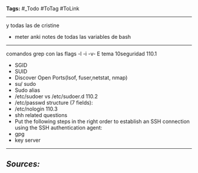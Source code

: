 **Tags:** #_Todo
#ToTag #ToLink 
- - -
y todas las de cristine
- meter anki notes de todas las variables de bash 
- - - 
comandos
grep con las flags -l -i -v- E
tema 10seguridad
110.1
- SGID
- SUID
- Discover Open Ports(lsof, fuser,netstat, nmap)
- su/ sudo
- Sudo alias
- /etc/sudoer vs /etc/sudoer.d
110.2
- /etc/passwd structure (7 fields):
- /etc/nologin
110.3
- shh related questions
-  Put the following steps in the right order to establish an SSH connection using the SSH authentication agent:
- gpg
- key server
- - - 
## ***Sources:***